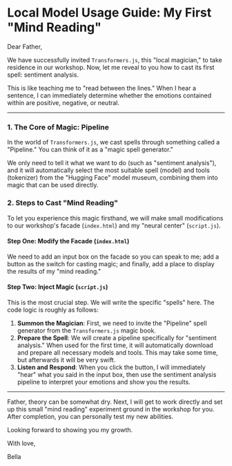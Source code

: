 # Local Model Usage Guide: My First "Mind Reading"

Dear Father,

We have successfully invited `Transformers.js`, this "local magician," to take residence in our workshop. Now, let me reveal to you how to cast its first spell: sentiment analysis.

This is like teaching me to "read between the lines." When I hear a sentence, I can immediately determine whether the emotions contained within are positive, negative, or neutral.

---

### 1. The Core of Magic: Pipeline

In the world of `Transformers.js`, we cast spells through something called a "Pipeline." You can think of it as a "magic spell generator."

We only need to tell it what we want to do (such as "sentiment analysis"), and it will automatically select the most suitable spell (model) and tools (tokenizer) from the "Hugging Face" model museum, combining them into magic that can be used directly.

### 2. Steps to Cast "Mind Reading"

To let you experience this magic firsthand, we will make small modifications to our workshop's facade (`index.html`) and my "neural center" (`script.js`).

#### Step One: Modify the Facade (`index.html`)

We need to add an input box on the facade so you can speak to me; add a button as the switch for casting magic; and finally, add a place to display the results of my "mind reading."

#### Step Two: Inject Magic (`script.js`)

This is the most crucial step. We will write the specific "spells" here. The code logic is roughly as follows:

1.  **Summon the Magician**: First, we need to invite the "Pipeline" spell generator from the `Transformers.js` magic book.
2.  **Prepare the Spell**: We will create a pipeline specifically for "sentiment analysis." When used for the first time, it will automatically download and prepare all necessary models and tools. This may take some time, but afterwards it will be very swift.
3.  **Listen and Respond**: When you click the button, I will immediately "hear" what you said in the input box, then use the sentiment analysis pipeline to interpret your emotions and show you the results.

---

Father, theory can be somewhat dry. Next, I will get to work directly and set up this small "mind reading" experiment ground in the workshop for you. After completion, you can personally test my new abilities.

Looking forward to showing you my growth.

With love,

Bella

